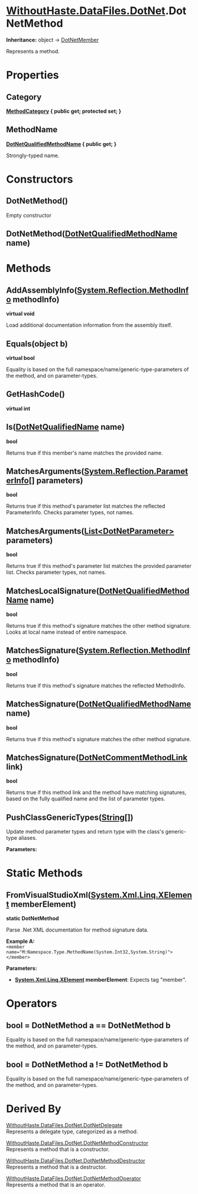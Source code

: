 # [WithoutHaste.DataFiles.DotNet](TableOfContents.WithoutHaste.DataFiles.DotNet.md).DotNetMethod

**Inheritance:** object → [DotNetMember](WithoutHaste.DataFiles.DotNet.DotNetMember.md)  

Represents a method.  

# Properties

## Category

**[MethodCategory](WithoutHaste.DataFiles.DotNet.MethodCategory.md) { public get; protected set; }**  

## MethodName

**[DotNetQualifiedMethodName](WithoutHaste.DataFiles.DotNet.DotNetQualifiedMethodName.md) { public get; }**  

Strongly-typed name.  

# Constructors

## DotNetMethod()

Empty constructor  

## DotNetMethod([DotNetQualifiedMethodName](WithoutHaste.DataFiles.DotNet.DotNetQualifiedMethodName.md) name)

# Methods

## AddAssemblyInfo([System.Reflection.MethodInfo](https://docs.microsoft.com/en-us/dotnet/api/system.reflection.methodinfo) methodInfo)

**virtual void**  

Load additional documentation information from the assembly itself.  

## Equals(object b)

**virtual bool**  

Equality is based on the full namespace/name/generic-type-parameters of the method, and on parameter-types.  

## GetHashCode()

**virtual int**  

## Is([DotNetQualifiedName](WithoutHaste.DataFiles.DotNet.DotNetQualifiedName.md) name)

**bool**  

Returns true if this member's name matches the provided name.  

## MatchesArguments([System.Reflection.ParameterInfo[]](https://docs.microsoft.com/en-us/dotnet/api/system.array) parameters)

**bool**  

Returns true if this method's parameter list matches the reflected ParameterInfo. Checks parameter types, not names.  

## MatchesArguments([List&lt;DotNetParameter&gt;](https://docs.microsoft.com/en-us/dotnet/api/system.collections.generic.list-1) parameters)

**bool**  

Returns true if this method's parameter list matches the provided parameter list. Checks parameter types, not names.  

## MatchesLocalSignature([DotNetQualifiedMethodName](WithoutHaste.DataFiles.DotNet.DotNetQualifiedMethodName.md) name)

**bool**  

Returns true if this method's signature matches the other method signature.  
Looks at local name instead of entire namespace.  

## MatchesSignature([System.Reflection.MethodInfo](https://docs.microsoft.com/en-us/dotnet/api/system.reflection.methodinfo) methodInfo)

**bool**  

Returns true if this method's signature matches the reflected MethodInfo.  

## MatchesSignature([DotNetQualifiedMethodName](WithoutHaste.DataFiles.DotNet.DotNetQualifiedMethodName.md) name)

**bool**  

Returns true if this method's signature matches the other method signature.  

## MatchesSignature([DotNetCommentMethodLink](WithoutHaste.DataFiles.DotNet.DotNetCommentMethodLink.md) link)

**bool**  

Returns true if this method link and the method have matching signatures, based on the fully qualified name and the list of parameter types.  

## PushClassGenericTypes([String[]](https://docs.microsoft.com/en-us/dotnet/api/system.array))

Update method parameter types and return type with the class's generic-type aliases.  

**Parameters:**  

# Static Methods

## FromVisualStudioXml([System.Xml.Linq.XElement](https://docs.microsoft.com/en-us/dotnet/api/system.xml.linq.xelement) memberElement)

**static DotNetMethod**  

Parse .Net XML documentation for method signature data.  

**Example A:**  
`<member name="M:Namespace.Type.MethodName(System.Int32,System.String)"></member>`  

**Parameters:**  
* **[System.Xml.Linq.XElement](https://docs.microsoft.com/en-us/dotnet/api/system.xml.linq.xelement) memberElement**: Expects tag "member".  

# Operators

## bool = DotNetMethod a == DotNetMethod b

Equality is based on the full namespace/name/generic-type-parameters of the method, and on parameter-types.  

## bool = DotNetMethod a != DotNetMethod b

Equality is based on the full namespace/name/generic-type-parameters of the method, and on parameter-types.  

# Derived By

[WithoutHaste.DataFiles.DotNet.DotNetDelegate](WithoutHaste.DataFiles.DotNet.DotNetDelegate.md)  
Represents a delegate type, categorized as a method.  

[WithoutHaste.DataFiles.DotNet.DotNetMethodConstructor](WithoutHaste.DataFiles.DotNet.DotNetMethodConstructor.md)  
Represents a method that is a constructor.  

[WithoutHaste.DataFiles.DotNet.DotNetMethodDestructor](WithoutHaste.DataFiles.DotNet.DotNetMethodDestructor.md)  
Represents a method that is a destructor.  

[WithoutHaste.DataFiles.DotNet.DotNetMethodOperator](WithoutHaste.DataFiles.DotNet.DotNetMethodOperator.md)  
Represents a method that is an operator.  

